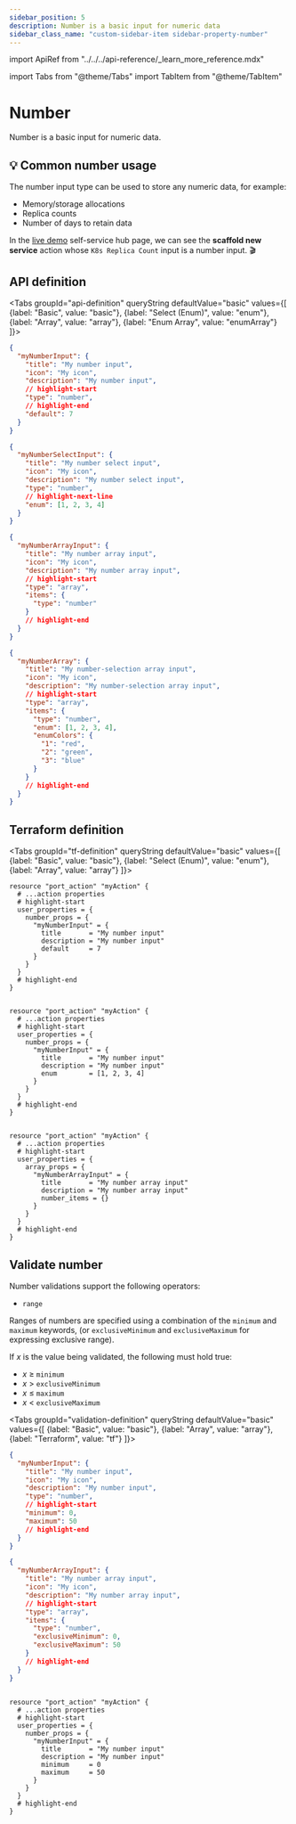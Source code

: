 ```yaml
---
sidebar_position: 5
description: Number is a basic input for numeric data
sidebar_class_name: "custom-sidebar-item sidebar-property-number"
---
```


import ApiRef from "../../../api-reference/\_learn_more_reference.mdx"

import Tabs from "@theme/Tabs"
import TabItem from "@theme/TabItem"

# Number

Number is a basic input for numeric data.

## 💡 Common number usage

The number input type can be used to store any numeric data, for example:

- Memory/storage allocations
- Replica counts
- Number of days to retain data

In the [live demo](https://demo.getport.io/self-serve) self-service hub page, we can see the **scaffold new service** action whose `K8s Replica Count` input is a number input. 🎬

## API definition

<Tabs groupId="api-definition" queryString defaultValue="basic" values={[
{label: "Basic", value: "basic"},
{label: "Select (Enum)", value: "enum"},
{label: "Array", value: "array"},
{label: "Enum Array", value: "enumArray"}
]}>

<TabItem value="basic">

```json showLineNumbers
{
  "myNumberInput": {
    "title": "My number input",
    "icon": "My icon",
    "description": "My number input",
    // highlight-start
    "type": "number",
    // highlight-end
    "default": 7
  }
}
```

</TabItem>
<TabItem value="enum">

```json showLineNumbers
{
  "myNumberSelectInput": {
    "title": "My number select input",
    "icon": "My icon",
    "description": "My number select input",
    "type": "number",
    // highlight-next-line
    "enum": [1, 2, 3, 4]
  }
}
```

</TabItem>
<TabItem value="array">

```json showLineNumbers
{
  "myNumberArrayInput": {
    "title": "My number array input",
    "icon": "My icon",
    "description": "My number array input",
    // highlight-start
    "type": "array",
    "items": {
      "type": "number"
    }
    // highlight-end
  }
}
```

</TabItem>
<TabItem value="enumArray">

```json showLineNumbers
{
  "myNumberArray": {
    "title": "My number-selection array input",
    "icon": "My icon",
    "description": "My number-selection array input",
    // highlight-start
    "type": "array",
    "items": {
      "type": "number",
      "enum": [1, 2, 3, 4],
      "enumColors": {
        "1": "red",
        "2": "green",
        "3": "blue"
      }
    }
    // highlight-end
  }
}
```

</TabItem>
</Tabs>

<ApiRef />

## Terraform definition

<Tabs groupId="tf-definition" queryString defaultValue="basic" values={[
{label: "Basic", value: "basic"},
{label: "Select (Enum)", value: "enum"},
{label: "Array", value: "array"}
]}>

<TabItem value="basic">

```hcl showLineNumbers
resource "port_action" "myAction" {
  # ...action properties
  # highlight-start
  user_properties = {
    number_props = {
      "myNumberInput" = {
        title       = "My number input"
        description = "My number input"
        default     = 7
      }
    }
  }
  # highlight-end
}
```

</TabItem>

<TabItem value="enum">

```hcl showLineNumbers

resource "port_action" "myAction" {
  # ...action properties
  # highlight-start
  user_properties = {
    number_props = {
      "myNumberInput" = {
        title       = "My number input"
        description = "My number input"
        enum        = [1, 2, 3, 4]
      }
    }
  }
  # highlight-end
}

```

</TabItem>

<TabItem value="array">

```hcl showLineNumbers

resource "port_action" "myAction" {
  # ...action properties
  # highlight-start
  user_properties = {
    array_props = {
      "myNumberArrayInput" = {
        title       = "My number array input"
        description = "My number array input"
        number_items = {}
      }
    }
  }
  # highlight-end
}

```

</TabItem>

</Tabs>

## Validate number

Number validations support the following operators:

- `range`

Ranges of numbers are specified using a combination of the `minimum` and `maximum` keywords, (or `exclusiveMinimum` and `exclusiveMaximum` for expressing exclusive range).

If _x_ is the value being validated, the following must hold true:

- _x_ ≥ `minimum`
- _x_ > `exclusiveMinimum`
- _x_ ≤ `maximum`
- _x_ < `exclusiveMaximum`

<Tabs groupId="validation-definition" queryString defaultValue="basic" values={[
{label: "Basic", value: "basic"},
{label: "Array", value: "array"},
{label: "Terraform", value: "tf"}
]}>

<TabItem value="basic">

```json showLineNumbers
{
  "myNumberInput": {
    "title": "My number input",
    "icon": "My icon",
    "description": "My number input",
    "type": "number",
    // highlight-start
    "minimum": 0,
    "maximum": 50
    // highlight-end
  }
}
```

</TabItem>

<TabItem value="array">

```json showLineNumbers
{
  "myNumberArrayInput": {
    "title": "My number array input",
    "icon": "My icon",
    "description": "My number array input",
    // highlight-start
    "type": "array",
    "items": {
      "type": "number",
      "exclusiveMinimum": 0,
      "exclusiveMaximum": 50
    }
    // highlight-end
  }
}
```

</TabItem>

<TabItem value="tf">

```hcl showLineNumbers

resource "port_action" "myAction" {
  # ...action properties
  # highlight-start
  user_properties = {
    number_props = {
      "myNumberInput" = {
        title       = "My number input"
        description = "My number input"
        minimum     = 0
        maximum     = 50
      }
    }
  }
  # highlight-end
}

```

</TabItem>
</Tabs>

